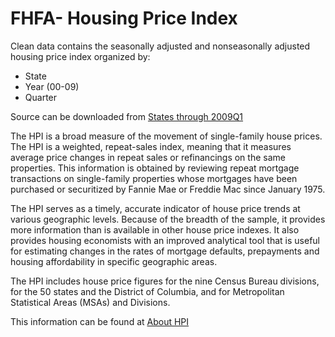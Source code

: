 FHFA- Housing Price Index
=============================

Clean data contains the seasonally adjusted and nonseasonally adjusted housing price index organized by:

* State
* Year (00-09)
* Quarter

Source can be downloaded from [States through 2009Q1](http://www.fhfa.gov/Default.aspx?Page=87)

The HPI is a broad measure of the movement of single-family house prices.  The HPI is a weighted, repeat-sales index, meaning that it measures average price changes in repeat sales or refinancings on the same properties. This information is obtained by reviewing repeat mortgage transactions on single-family properties whose mortgages have been purchased or securitized by Fannie Mae or Freddie Mac since January 1975. 

The HPI serves as a timely, accurate indicator of house price trends at various geographic levels.  Because of the breadth of the sample, it provides more information than is available in other house price indexes. It also provides housing economists with an improved analytical tool that is useful for estimating changes in the rates of mortgage defaults, prepayments and housing affordability in specific geographic areas.

The HPI includes house price figures for the nine Census Bureau divisions, for the 50 states and the District of Columbia, and for Metropolitan Statistical Areas (MSAs) and Divisions.

This information can be found at [About HPI](http://www.fhfa.gov/Default.aspx?Page=81)